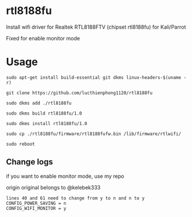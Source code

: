 # rtl8188fu

Install wifi driver for Realtek RTL8188FTV (chipset rtl8188fu) for Kali/Parrot

Fixed for enable monitor mode

# Usage

```
sudo apt-get install build-essential git dkms linux-headers-$(uname -r)

git clone https://github.com/lucthienphong1120/rtl8188fu

sudo dkms add ./rtl8188fu

sudo dkms build rtl8188fu/1.0

sudo dkms install rtl8188fu/1.0

sudo cp ./rtl8188fu/firmware/rtl8188fufw.bin /lib/firmware/rtlwifi/

sudo reboot
```

## Change logs

if you want to enable monitor mode, use my repo

origin original belongs to @kelebek333

```
lines 40 and 61 need to change from y to n and n to y
CONFIG_POWER_SAVING = n
CONFIG_WIFI_MONITOR = y
```

